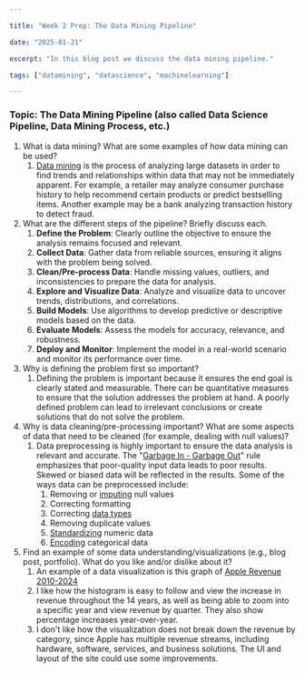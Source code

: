 ```yaml
---

title: "Week 2 Prep: The Data Mining Pipeline"

date: "2025-01-21"

excerpt: "In this blog post we discuss the data mining pipeline."

tags: ["datamining", "datascience", "machinelearning"]

---
```

### Topic: The Data Mining Pipeline (also called Data Science Pipeline, Data Mining Process, etc.)

1. What is data mining? What are some examples of how data mining can be used?
	1. [Data mining](https://en.wikipedia.org/wiki/Data_mining) is the process of analyzing large datasets in order to find trends and relationships within data that may not be immediately apparent. For example, a retailer may analyze consumer purchase history to help recommend certain products or predict bestselling items. Another example may be a bank analyzing transaction history to detect fraud.
2. What are the different steps of the pipeline? Briefly discuss each.
	1. **Define the Problem**: Clearly outline the objective to ensure the analysis remains focused and relevant.
	2. **Collect Data**: Gather data from reliable sources, ensuring it aligns with the problem being solved.
	3. **Clean/Pre-process Data**: Handle missing values, outliers, and inconsistencies to prepare the data for analysis.
	4. **Explore and Visualize Data**: Analyze and visualize data to uncover trends, distributions, and correlations.
	5. **Build Models**: Use algorithms to develop predictive or descriptive models based on the data.
	6. **Evaluate Models**: Assess the models for accuracy, relevance, and robustness.
	7. **Deploy and Monitor**: Implement the model in a real-world scenario and monitor its performance over time.
3. Why is defining the problem first so important?
	1. Defining the problem is important because it ensures the end goal is clearly stated and measurable. There can be quantitative measures to ensure that the solution addresses the problem at hand. A poorly defined problem can lead to irrelevant conclusions or create solutions that do not solve the problem.
4. Why is data cleaning/pre-processing important? What are some aspects of data that need to be cleaned (for example, dealing with null values)?
	1. Data preprocessing is highly important to ensure the data analysis is relevant and accurate. The "[Garbage In - Garbage Out](https://en.wikipedia.org/wiki/Garbage_in,_garbage_out)" rule emphasizes that poor-quality input data leads to poor results. Skewed or biased data will be reflected in the results. Some of the ways data can be preprocessed include:
		1. Removing or [imputing](https://en.wikipedia.org/wiki/Imputation_(statistics)) null values
		2. Correcting formatting
		3. Correcting [data types](https://en.wikipedia.org/wiki/Data_type)
		4. Removing duplicate values
		5. [Standardizing](https://en.wikipedia.org/wiki/Standard_score) numeric data
		6. [Encoding](https://en.wikipedia.org/wiki/One-hot) categorical data
5. Find an example of some data understanding/visualizations (e.g., blog post, portfolio). What do you like and/or dislike about it?
	1. An example of a data visualization is this graph of [Apple Revenue 2010-2024](https://www.macrotrends.net/stocks/charts/AAPL/apple/revenue)
	2. I like how the histogram is easy to follow and view the increase in revenue throughout the 14 years, as well as being able to zoom into a specific year and view revenue by quarter. They also show percentage increases year-over-year.
	3. I don't like how the visualization does not break down the revenue by category, since Apple has multiple revenue streams, including hardware, software, services, and business solutions. The UI and layout of the site could use some improvements.
